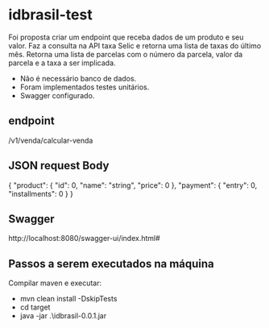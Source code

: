 # idbrasil-test

Foi proposta criar um endpoint que receba dados de um produto e seu valor.
Faz a consulta na API taxa Selic e retorna uma lista de taxas do último mês.
Retorna uma lista de parcelas com o número da parcela, valor da parcela e a taxa a ser implicada.

* Não é necessário banco de dados.
* Foram implementados testes unitários.
* Swagger configurado.

## endpoint
/v1/venda/calcular-venda

## JSON request Body
{
  "product": {
    "id": 0,
    "name": "string",
    "price": 0
  },
  "payment": {
    "entry": 0,
    "installments": 0
  }
}

## Swagger
http://localhost:8080/swagger-ui/index.html#


## Passos a serem executados na máquina 

Compilar maven e executar:
 - mvn clean install -DskipTests
 - cd target
 - java -jar .\idbrasil-0.0.1.jar
 


